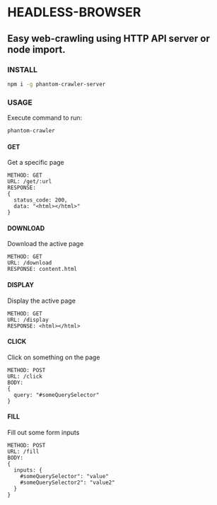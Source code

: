 # HEADLESS-BROWSER

## Easy web-crawling using HTTP API server or node import.

### INSTALL
```bash
npm i -g phantom-crawler-server
```

### USAGE
Execute command to run:
```bash
phantom-crawler
```

#### GET
Get a specific page
```text
METHOD: GET
URL: /get/:url
RESPONSE:
{
  status_code: 200,
  data: "<html></html>"
}
```

#### DOWNLOAD
Download the active page
```text
METHOD: GET
URL: /download
RESPONSE: content.html
```

#### DISPLAY
Display the active page
```text
METHOD: GET
URL: /display
RESPONSE: <html></html>
```

#### CLICK
Click on something on the page
```text
METHOD: POST
URL: /click
BODY: 
{
  query: "#someQuerySelector"
}
```

#### FILL
Fill out some form inputs
```text
METHOD: POST
URL: /fill
BODY: 
{
  inputs: {
    #someQuerySelector": "value"
    #someQuerySelector2": "value2"
  }
}
```


